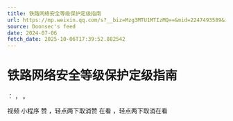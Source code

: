 ```yaml
---
title: 铁路网络安全等级保护定级指南
url: https://mp.weixin.qq.com/s?__biz=Mzg3MTU1MTIzMQ==&mid=2247493589&idx=1&sn=ad5f22e730f0b93b070f9aea07eaa744
source: Doonsec's feed
date: 2024-07-06
fetch_date: 2025-10-06T17:39:52.882542
---
```


# 铁路网络安全等级保护定级指南

：
，
。

视频
小程序
赞
，轻点两下取消赞
在看
，轻点两下取消在看